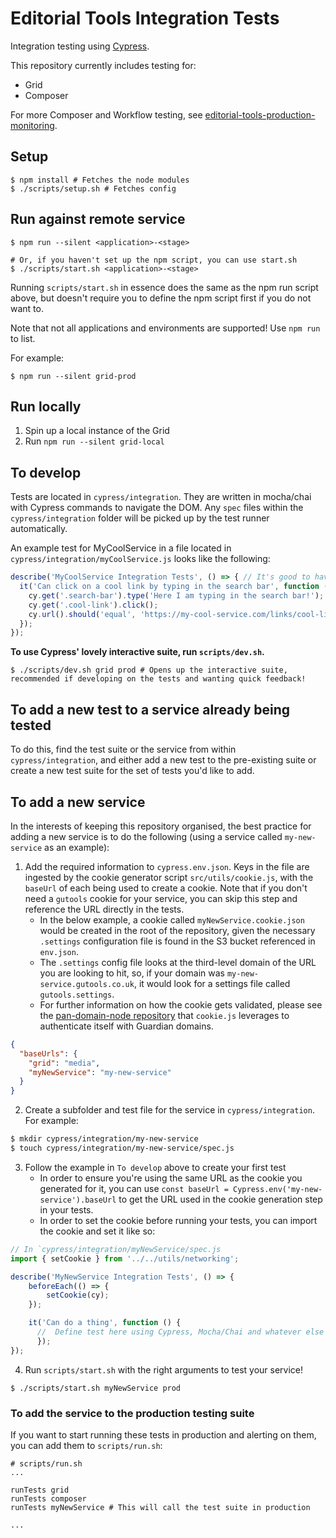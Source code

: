 # Editorial Tools Integration Tests

Integration testing using [Cypress](https://www.cypress.io/).

This repository currently includes testing for:

  * Grid
  * Composer

For more Composer and Workflow testing, see [editorial-tools-production-monitoring](git@github.com:guardian/editorial-tools-production-monitoring.git).

## Setup

```shell script
$ npm install # Fetches the node modules
$ ./scripts/setup.sh # Fetches config
```

## Run against remote service

```shell script
$ npm run --silent <application>-<stage>

# Or, if you haven't set up the npm script, you can use start.sh
$ ./scripts/start.sh <application>-<stage>
```

Running `scripts/start.sh` in essence does the same as the npm run script above, 
but doesn't require you to define the npm script first if you do not want to.

Note that not all applications and environments are supported!  Use `npm run` to list. 

For example: 

```shell script
$ npm run --silent grid-prod
```

## Run locally

1. Spin up a local instance of the Grid
2. Run `npm run --silent grid-local`

## To develop

Tests are located in `cypress/integration`. They are written in mocha/chai with Cypress commands to navigate the DOM. 
Any `spec` files within the `cypress/integration` folder will be picked up by the test runner automatically.

An example test for MyCoolService in a file located in `cypress/integration/myCoolService.js` looks like the following:

```js
describe('MyCoolService Integration Tests', () => { // It's good to have the service name in your top describe block
  it('Can click on a cool link by typing in the search bar', function () { // Name of the test
    cy.get('.search-bar').type('Here I am typing in the search bar!');
    cy.get('.cool-link').click();
    cy.url().should('equal', 'https://my-cool-service.com/links/cool-link');
  });
});
```

**To use Cypress' lovely interactive suite, run `scripts/dev.sh`.**

```shell script
$ ./scripts/dev.sh grid prod # Opens up the interactive suite, recommended if developing on the tests and wanting quick feedback!
```

## To add a new test to a service already being tested

To do this, find the test suite or the service from within `cypress/integration`, 
and either add a new test to the pre-existing suite or create a new test suite for the set of tests you'd like to add.

## To add a new service

In the interests of keeping this repository organised, the best practice for adding a new service is to do the following (using a service called `my-new-service` as an example):

1. Add the required information to `cypress.env.json`. Keys in the file are ingested by the cookie generator script `src/utils/cookie.js`, 
with the `baseUrl` of each being used to create a cookie. 
Note that if you don't need a `gutools` cookie for your service, you can skip this step and reference the URL directly in the tests.
    - In the below example, a cookie called `myNewService.cookie.json` would be created in the root of 
the repository, given the necessary `.settings` configuration file is found in the S3 bucket referenced in `env.json`.
    - The `.settings` config file looks at the third-level domain of the URL you are looking to hit, so, if your domain was `my-new-service.gutools.co.uk`, it would look for a settings file called `gutools.settings`.
    - For further information on how the cookie gets validated, please see the [pan-domain-node repository](https://github.com/guardian/pan-domain-authentication/#to-verify-login-in-nodejs) that `cookie.js` leverages to authenticate itself with Guardian domains.
```json
{ 
  "baseUrls": { 
    "grid": "media",
    "myNewService": "my-new-service" 
  }
}
```
2. Create a subfolder and test file for the service in `cypress/integration`. For example:
```bash
$ mkdir cypress/integration/my-new-service
$ touch cypress/integration/my-new-service/spec.js
```
3. Follow the example in `To develop` above to create your first test
    - In order to ensure you're using the same URL as the cookie you generated for it, you can use `const baseUrl = Cypress.env('my-new-service').baseUrl`
    to get the URL used in the cookie generation step in your tests.
    - In order to set the cookie before running your tests, you can import the cookie and set it like so:
```js
// In `cypress/integration/myNewService/spec.js
import { setCookie } from '../../utils/networking';

describe('MyNewService Integration Tests', () => {
    beforeEach(() => {
        setCookie(cy);
    });

    it('Can do a thing', function () {
      //  Define test here using Cypress, Mocha/Chai and whatever else you need
      });
});
```

4. Run `scripts/start.sh` with the right arguments to test your service!
```shell script
$ ./scripts/start.sh myNewService prod
```

### To add the service to the production testing suite 

If you want to start running these tests in production and alerting on them, you can add them to `scripts/run.sh`:

```shell script
# scripts/run.sh
...

runTests grid
runTests composer
runTests myNewService # This will call the test suite in production

...
```
